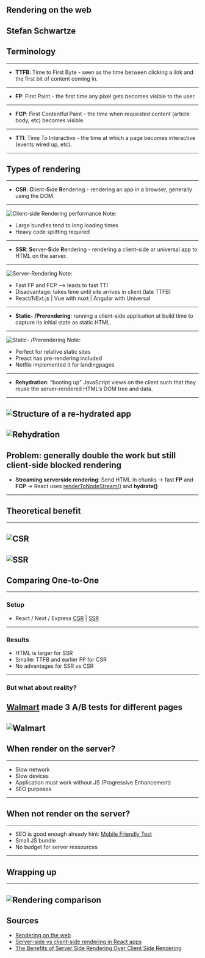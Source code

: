## Rendering on the web

Stefan Schwartze
---

## Terminology
----

- **TTFB**: Time to First Byte - seen as the time between clicking a link and the first bit of content coming in.
----
- **FP**: First Paint - the first time any pixel gets becomes visible to the user.
----
- **FCP**: First Contentful Paint - the time when requested content (article body, etc) becomes visible.
----
- **TTI**: Time To Interactive - the time at which a page becomes interactive (events wired up, etc).
---

## Types of rendering
----
- **CSR**: **C**lient-**S**ide **R**endering - rendering an app in a browser, generally using the DOM.
----
![Client-side Rendering performance](https://developers.google.com/web/updates/images/2019/02/rendering-on-the-web/client-rendering-tti.png)
Note:
* Large bundles tend to long loading times
* Heavy code splitting required  
----
- **SSR**:
**S**erver-**S**ide **R**endering - rendering a client-side or universal app to HTML on the server.
----
![Server-Rendering](https://developers.google.com/web/updates/images/2019/02/rendering-on-the-web/server-rendering-tti.png)
Note:
* Fast FP and FCP --> leads to fast TTI
* Disadvantage: takes time until site arrives in client (late TTFB)
* React/NExt.js | Vue with nuxt | Angular with Universal
----
- **Static- /Prerendering**: running a client-side application at build time to capture its initial state as static HTML.
----
![Static- /Prerendering](https://developers.google.com/web/updates/images/2019/02/rendering-on-the-web/static-rendering-tti.png)
Note:
* Perfect for relative static sites
* Preact has pre-rendering included
* Netflix implemented it for landingpages
----
- **Rehydration**: “booting up” JavaScript views on the client such that they reuse the server-rendered HTML’s DOM tree and data.
----
![Structure of a re-hydrated app](https://developers.google.com/web/updates/images/2019/02/rendering-on-the-web/html.png)
----
![Rehydration](https://developers.google.com/web/updates/images/2019/02/rendering-on-the-web/rehydration-tti.png)
----
**Problem**: generally double the work but still client-side blocked rendering
----
- **Streaming serverside rendering**: Send HTML in chunks
-> fast **FP** and **FCP**
-> React uses [renderToNodeStream()](https://reactjs.org/docs/react-dom-server.html#rendertonodestream) and **hydrate()**
---

## Theoretical benefit
----
![CSR](https://cdn-images-1.medium.com/max/2000/1*CRiH0hUGoS3aoZaIY4H2yg.png)
----
![SSR](https://cdn-images-1.medium.com/max/2000/1*jJkEQpgZ8waQ5P-W5lhxuQ.png)
---

## Comparing One-to-One
----

### Setup
- React / Next / Express
[CSR](https://ssr-csr.builderbook.org/csr) | [SSR](https://ssr-csr.builderbook.org/ssr)
----

### Results
- HTML is larger for SSR<!-- .element: class="fragment" -->
- Smaller TTFB and earlier FP for CSR<!-- .element: class="fragment" -->
- No advantages for SSR vs CSR<!-- .element: class="fragment" -->
----

### But what about reality?
[Walmart](https://medium.com/walmartlabs/the-benefits-of-server-side-rendering-over-client-side-rendering-5d07ff2cefe8) made 3 A/B tests for different pages
----
![Walmart](https://cdn-images-1.medium.com/max/2400/0*-EWG5MXBIo-D_ug3.)
---


## When render on the server?
----
- Slow network<!-- .element: class="fragment" -->
- Slow devices<!-- .element: class="fragment" -->
- Application must work without JS (Progressive Enhancement)<!-- .element: class="fragment" -->
- SEO purposes<!-- .element: class="fragment" -->
----

## When not render on the server?
----
- SEO is good enough already hint: [Mobile Friendly Test](https://search.google.com/test/mobile-friendly)<!-- .element: class="fragment" -->
- Small JS bundle<!-- .element: class="fragment" -->
- No budget for server ressources<!-- .element: class="fragment" -->
---

## Wrapping up
----
![Rendering comparison](https://developers.google.com/web/updates/images/2019/02/rendering-on-the-web/infographic.png)
---

## Sources

- [Rendering on the web](https://developers.google.com/web/updates/2019/02/rendering-on-the-web)
- [Server-side vs client-side rendering in React apps](https://async-await.com/article/server-side-vs-client-side-rendering-in-react-apps)
- [The Benefits of Server Side Rendering Over Client Side Rendering](https://medium.com/walmartlabs/the-benefits-of-server-side-rendering-over-client-side-rendering-5d07ff2cefe8)

